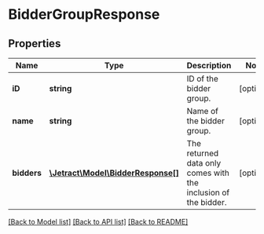 # BidderGroupResponse

## Properties
Name | Type | Description | Notes
------------ | ------------- | ------------- | -------------
**iD** | **string** | ID of the bidder group. | [optional] 
**name** | **string** | Name of the bidder group. | [optional] 
**bidders** | [**\Jetract\Model\BidderResponse[]**](BidderResponse.md) | The returned data only comes with the inclusion of the bidder. | [optional] 

[[Back to Model list]](../README.md#documentation-for-models) [[Back to API list]](../README.md#documentation-for-api-endpoints) [[Back to README]](../README.md)


